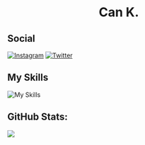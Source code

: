<h1 align="center">
Can K.
</h1>

## Social

[![Instagram](https://skillicons.dev/icons?i=instagram)](https://instagram.com/cn.kyb)
[![Twitter](https://skillicons.dev/icons?i=twitter)](https://twitter.com/@cankayabass)

## My Skills

![My Skills](https://skillicons.dev/icons?i=html,css,bootstrap,tailwind,scss,javascript,nodejs,react,nextjs,electron,tauri,appwrite)

## GitHub Stats:
![](https://github-readme-stats.vercel.app/api?username=CanKayabas&theme=shadow_green&hide_border=false&include_all_commits=true&count_private=false)<br/>
